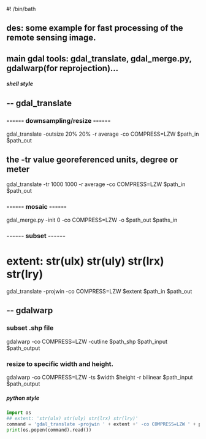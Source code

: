 #! /bin/bath
## des: some example for fast processing of the remote sensing image.
## main gdal tools: gdal_translate, gdal_merge.py, gdalwarp(for reprojection)...


##### shell style
## -- gdal_translate
### ------ downsampling/resize ------ 
gdal_translate -outsize 20% 20% -r average -co COMPRESS=LZW $path_in $path_out 
## the -tr value georeferenced units, degree or meter
gdal_translate -tr 1000 1000 -r average -co COMPRESS=LZW $path_in $path_out 

### ------ mosaic ------ 
gdal_merge.py -init 0 -co COMPRESS=LZW -o $path_out $paths_in

### ------ subset ------ 
# extent: str(ulx) str(uly) str(lrx) str(lry)
gdal_translate -projwin -co COMPRESS=LZW $extent $path_in $path_out  

## -- gdalwarp
### subset .shp file
gdalwarp -co COMPRESS=LZW -cutline $path_shp $path_input $path_output

### resize to specific width and height.
gdalwarp -co COMPRESS=LZW -ts $width $height -r bilinear $path_input $path_output



##### python style
```python
import os
## extent: 'str(ulx) str(uly) str(lrx) str(lry)'
command = 'gdal_translate -projwin ' + extent +' -co COMPRESS=LZW ' + path_wat + ' ' + path_wat_subs
print(os.popen(command).read())
```
